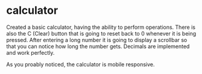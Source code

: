 # calculator

Created a basic calculator, having the ability to perform operations. 
There is also the C (Clear) button that is going to reset back to 0 whenever it is being pressed.
After entering a long number it is going to display a scrollbar so that you can notice how long the number gets.
Decimals are implemented and work perfectly.

As you proably noticed, the calculator is mobile responsive.
